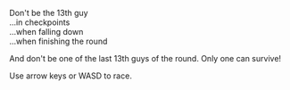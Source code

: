 Don't be the 13th guy\
...in checkpoints\
...when falling down\
...when finishing the round

And don't be one of the last 13th guys of the round. Only one can survive!

Use arrow keys or WASD to race.